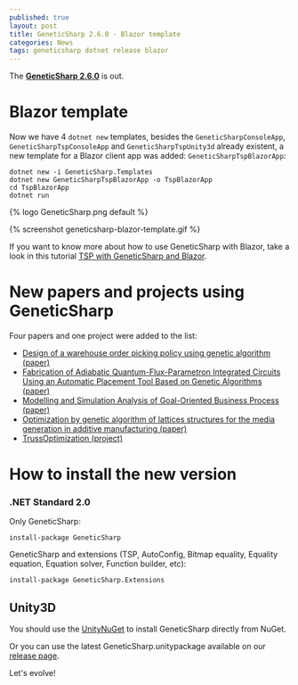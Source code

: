 ```yaml
---
published: true
layout: post
title: GeneticSharp 2.6.0 - Blazor template
categories: News
tags: geneticsharp dotnet release blazor
---
```

The **[GeneticSharp 2.6.0](https://github.com/giacomelli/GeneticSharp)** is out.

# Blazor template
Now we have 4 `dotnet new` templates, besides the `GeneticSharpConsoleApp`, `GeneticSharpTspConsoleApp` and `GeneticSharpTspUnity3d` already existent, a new template for a Blazor client app was added: `GeneticSharpTspBlazorApp`:

```
dotnet new -i GeneticSharp.Templates
dotnet new GeneticSharpTspBlazorApp -o TspBlazorApp
cd TspBlazorApp
dotnet run
```

{% logo GeneticSharp.png default %}

{% screenshot geneticsharp-blazor-template.gif %}

If you want to know more about how to use GeneticSharp with Blazor, take a look in this tutorial [TSP with GeneticSharp and Blazor](http://diegogiacomelli.com.br/tsp-with-geneticsharp-and-blazor/).
 
# New papers and projects using GeneticSharp
Four papers and one project were added to the list:

* [Design of a warehouse order picking policy using genetic algorithm (paper)](https://github.com/giacomelli/GeneticSharp/blob/master/docs/mentioning-GeneticSharp/Design-of-a-warehouse-order-picking-policy-using-genetic-algorithm.pdf)
* [Fabrication of Adiabatic Quantum-Flux-Parametron Integrated Circuits Using an Automatic Placement Tool Based on Genetic Algorithms (paper)](https://ieeexplore.ieee.org/document/8643945)
* [Modelling and Simulation Analysis of Goal-Oriented Business Process (paper)](https://github.com/giacomelli/GeneticSharp/blob/master/docs/mentioning-GeneticSharp/Modelling-and-Simulation-Analysis-of-Goal-Oriented-Business-Process.pdf)
* [Optimization by genetic algorithm of lattices structures for the media generation in additive manufacturing (paper)](https://github.com/giacomelli/GeneticSharp/blob/master/docs/mentioning-GeneticSharp/Optimisation-par-algorithme-genetique-de-structures-lattices.pdf)
* [TrussOptimization (project)](https://trussoptimizationweb.herokuapp.com)

# How to install the new version
### .NET Standard 2.0 
Only GeneticSharp:

```shell
install-package GeneticSharp
```

GeneticSharp and extensions (TSP, AutoConfig, Bitmap equality, Equality equation, Equation solver, Function builder, etc):

```shell
install-package GeneticSharp.Extensions
```
## Unity3D
You should use the [UnityNuGet](https://github.com/xoofx/UnityNuGet) to install GeneticSharp directly from NuGet.

Or you can use the latest GeneticSharp.unitypackage available on our [release page](https://github.com/giacomelli/GeneticSharp/releases).


Let's evolve!